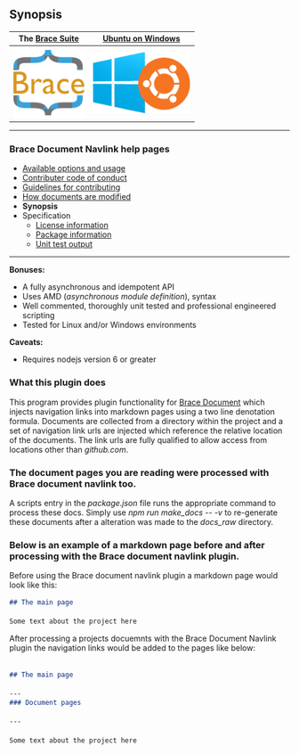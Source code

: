 ## Synopsis

| **The [Brace Suite]** | **[Ubuntu on Windows]**   |
|:---------------------:|:-------------------------:|
| ![Brace logo]         | ![Ubuntu on Windows logo] |         |

[Brace Suite]: https://github.com/restarian/restarian/tree/master/brace/
[Ubuntu on Windows]: https://www.microsoft.com/en-us/store/p/ubuntu/9nblggh4msv6?activetab=pivot%3aoverviewtab

[Ubuntu on Windows logo]: https://raw.githubusercontent.com/restarian/restarian/master/doc/image/ubuntu_windows_logo.png
[Brace logo]: https://raw.githubusercontent.com/restarian/restarian/master/brace/doc/image/brace_logo_small.png

---
### Brace Document Navlink help pages
* [Available options and usage](https://github.com/restarian/brace_document_navlink/blob/master/docs/available_options_and_usage.md)
* [Contributer code of conduct](https://github.com/restarian/brace_document_navlink/blob/master/docs/contributer_code_of_conduct.md)
* [Guidelines for contributing](https://github.com/restarian/brace_document_navlink/blob/master/docs/guidelines_for_contributing.md)
* [How documents are modified](https://github.com/restarian/brace_document_navlink/blob/master/docs/how_documents_are_modified.md)
* **Synopsis**
* Specification
  * [License information](https://github.com/restarian/brace_document_navlink/blob/master/docs/specification/license_information.md)
  * [Package information](https://github.com/restarian/brace_document_navlink/blob/master/docs/specification/package_information.md)
  * [Unit test output](https://github.com/restarian/brace_document_navlink/blob/master/docs/specification/unit_test_output.md)


---

**Bonuses:**
* A fully asynchronous and idempotent API
* Uses AMD (*asynchronous module definition*), syntax
* Well commented, thoroughly unit tested and professional engineered scripting
* Tested for Linux and/or Windows environments

**Caveats:**
* Requires nodejs version 6 or greater

### What this plugin does
This program provides plugin functionality for [Brace Document](https://npmjs.org/packages/brace_document) which injects navigation links into markdown pages using a two line denotation formula. Documents are collected from a directory within the project and a set of navigation link urls are injected which reference the relative location of the documents. The link urls are fully qualified to allow access from locations other than *github.com*.

### The document pages you are reading were processed with Brace document navlink too.
A scripts entry in the *package.json* file runs the appropriate command to process these docs. Simply use *npm run make_docs -- -v* to re-generate these documents after a alteration was made to the *docs_raw* directory.

### Below is an example of a markdown page before and after processing with the Brace document navlink plugin.
Before using the Brace document navlink plugin a markdown page would look like this:
```markdown
## The main page

Some text about the project here
```

  After processing a projects docuemnts with the Brace Document Navlink plugin the navigation links would be added to the pages like below:
```markdown

## The main page

---
### Document pages

---

Some text about the project here
```
